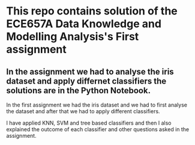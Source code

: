 # This repo contains solution of the ECE657A Data Knowledge and Modelling Analysis's First assignment

## In the assignment we had to analyse the iris dataset and apply differnet classifiers the solutions are in the Python Notebook.

In the first assignment we had the iris dataset and we had to first analyse the dataset and after that we had to apply different classifiers.

I have applied KNN, SVM and tree based classifiers and then I also explained the outcome of each classifier and other questions asked in the assignment.

